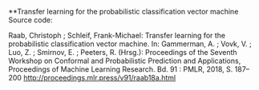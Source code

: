 **Transfer learning for the probabilistic classification vector machine Source code:

Raab, Christoph ; Schleif, Frank-Michael: Transfer learning for the probabilistic classification vector machine. In: Gammerman, A. ; Vovk, V. ; Luo, Z. ; Smirnov, E. ; Peeters, R. (Hrsg.): Proceedings of the Seventh Workshop on Conformal and Probabilistic Prediction and Applications, Proceedings of Machine Learning Research. Bd. 91 : PMLR, 2018, S. 187–200
http://proceedings.mlr.press/v91/raab18a.html
